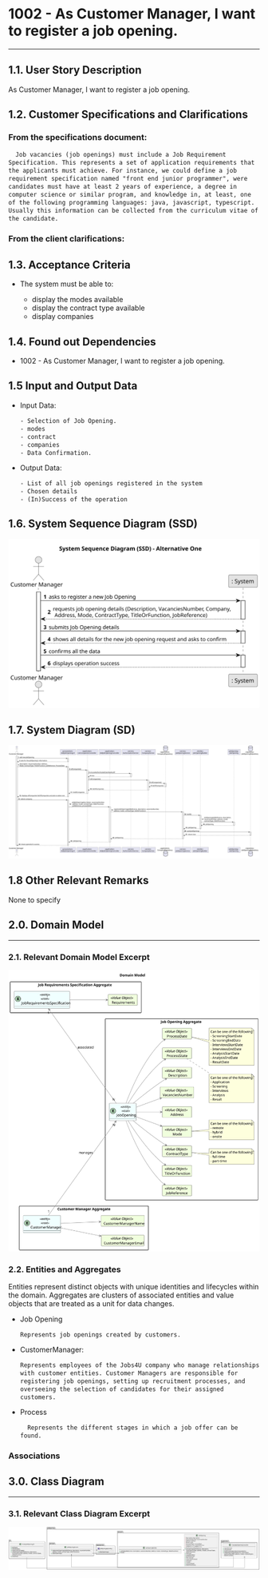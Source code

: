 # 1002 - As Customer Manager, I want to register a job opening.

--------

## 1.1. User Story Description

As Customer Manager, I want to register a job opening.

## 1.2. Customer Specifications and Clarifications

### From the specifications document:

      Job vacancies (job openings) must include a Job Requirement Specification. This represents a set of application requirements that the applicants must achieve. For instance, we could define a job requirement specification named "front end junior programmer", were candidates must have at least 2 years of experience, a degree in computer science or similar program, and knowledge in, at least, one of the following programming languages: java, javascript, typescript. Usually this information can be collected from the curriculum vitae of the candidate.

### From the client clarifications:


## 1.3. Acceptance Criteria

* The system must be able to:

  * display the modes available
  * display the contract type available
  * display companies


## 1.4. Found out Dependencies

* 1002 - As Customer Manager, I want to register a job opening.

## 1.5 Input and Output Data

* Input Data:

      - Selection of Job Opening.
      - modes 
      - contract
      - companies
      - Data Confirmation.

* Output Data:

      - List of all job openings registered in the system
      - Chosen details
      - (In)Success of the operation

## 1.6. System Sequence Diagram (SSD)

![1002-system-sequence-diagram.svg](system-sequence-diagram.svg)

## 1.7. System Diagram (SD)

![1002-sequence-diagram-overview.svg](sequence-diagram-overview.svg)

## 1.8 Other Relevant Remarks

None to specify

## 2.0. Domain Model

----------------

### 2.1. Relevant Domain Model Excerpt

![1002-domain-model.svg](domain-model.svg)

### 2.2. Entities and Aggregates

Entities represent distinct objects with unique identities and lifecycles within the domain. Aggregates are clusters of associated entities and value objects that are treated as a unit for data changes.

* Job Opening

      Represents job openings created by customers.

* CustomerManager:

      Represents employees of the Jobs4U company who manage relationships with customer entities. Customer Managers are responsible for registering job openings, setting up recruitment processes, and overseeing the selection of candidates for their assigned customers.

* Process

        Represents the different stages in which a job offer can be found.

### Associations


## 3.0. Class Diagram

------------------

### 3.1. Relevant Class Diagram Excerpt

![1002-class-diagram.svg](class-diagram.svg)